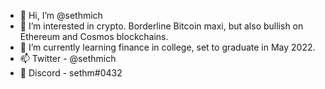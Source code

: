 - 👋 Hi, I’m @sethmich
- 👀 I’m interested in crypto. Borderline Bitcoin maxi, but also bullish on Ethereum and Cosmos blockchains.
- 🌱 I’m currently learning finance in college, set to graduate in May 2022.
- 📫 Twitter - @sethmich
- 💬 Discord - sethm#0432 

